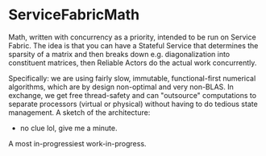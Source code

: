 # ServiceFabricMath

Math, written with concurrency as a priority, intended to be run on Service Fabric. The idea is that you can have a Stateful Service that determines the sparsity of a matrix and then breaks down e.g. diagonalization into constituent matrices, then Reliable Actors do the actual work concurrently.

Specifically: we are using fairly slow, immutable, functional-first numerical algorithms, which are by design non-optimal and very non-BLAS. In exchange, we get free thread-safety and can "outsource" computations to separate processors (virtual or physical) without having to do tedious state management. A sketch of the architecture:

* no clue lol, give me a minute.

A most in-progressiest work-in-progress.

